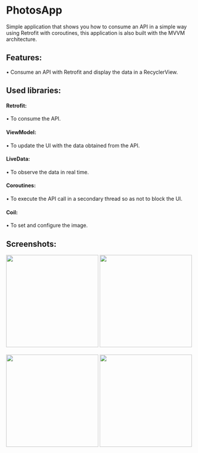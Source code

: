 # PhotosApp
Simple application that shows you how to consume an API in a simple way using Retrofit with coroutines, this application is also built with the MVVM architecture.

<h2>Features:</h2>
• Consume an API with Retrofit and display the data in a RecyclerView.

<h2>Used libraries:</h2>

<h4>Retrofit:</h4>
• To consume the API.
<br>
<h4>ViewModel:</h4>
• To update the UI with the data obtained from the API.
<br>
<h4>LiveData:</h4>
• To observe the data in real time.
<br>
<h4>Coroutines:</h4>
• To execute the API call in a secondary thread so as not to block the UI.
<br>
<h4>Coil:</h4>
• To set and configure the image.

<h2>Screenshots:</h2>

<div class="row">
      <img src="https://media-exp1.licdn.com/dms/image/C4D22AQF0bq6B3oh_dg/feedshare-shrink_1280/0/1649549921653?e=2147483647&v=beta&t=Nr__LPQvHxPU1oxa0uwE2b3shboNalutf_NCFS-dPWY" width="250">
      <img src="https://media-exp1.licdn.com/dms/image/C4D22AQGesDys_kZ-Mw/feedshare-shrink_1280/0/1649549921668?e=2147483647&v=beta&t=p971DaexeK6xMpiOenyeSAyvwc-kh9JOxMUnsfC_8Vg" width="250">
</div>

<br>

<div class="row">
      <img src="https://media-exp1.licdn.com/dms/image/C4D22AQFXu2QBvmdEeQ/feedshare-shrink_1280/0/1649549921685?e=2147483647&v=beta&t=UVMMnEw2QsTrdS-9fOiFGrvsanUrPvzFHTr82-Q0D1A" width="250">
      <img src="https://media-exp1.licdn.com/dms/image/C4D22AQEvDRMBo-pVVg/feedshare-shrink_1280/0/1649549921696?e=2147483647&v=beta&t=SDQD2jmPm_hPnRTdc_aa5rK8B7AaJlF7VZlVT7mlFHU" width="250">
</div>

